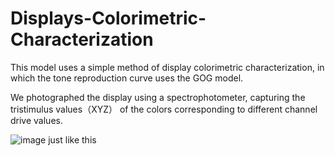 # Displays-Colorimetric-Characterization
This model uses a simple method of display colorimetric characterization, in which the tone reproduction curve uses the GOG model.

We photographed the display using a spectrophotometer, capturing the tristimulus values（XYZ） of the colors corresponding to different channel drive values.

![image](https://github.com/KakarotDeng/Displays-Colorimetric-Characterization/assets/144103547/e3af40fe-b114-4dfc-bc35-80dcf767a469)
just like this 

